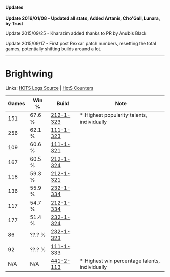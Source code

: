#### Updates
**Update 2016/01/08 - Updated all stats, Added Artanis, Cho'Gall, Lunara, by Trust**

Update 2015/09/25 - Kharazim added thanks to PR by Anubis Black

Update 2015/09/17 - First post Rexxar patch numbers, resetting the total games, potentially shifting builds around a lot.

***

# Brightwing

Links: [HOTS Logs Source](https://www.hotslogs.com/Sitewide/HeroDetails?Hero=Brightwing) | [HotS Counters](http://hotscounters.com/#/hero/Brightwing)

Games  | Win %  | Build     | Note
-----  | -----  | -----     | ----
151    | 67.6 % | [212-1-323](http://www.heroesfire.com/hots/talent-calculator/brightwing#kFJh) | * Highest popularity talents, individually
256    | 62.1 % | [111-1-323](http://www.heroesfire.com/hots/talent-calculator/brightwing#gOkR) | 
109    | 60.6 % | [111-1-321](http://www.heroesfire.com/hots/talent-calculator/brightwing#gOkP) | 
167    | 60.5 % | [212-1-324](http://www.heroesfire.com/hots/talent-calculator/brightwing#kFJi) | 
118    | 59.3 % | [212-1-321](http://www.heroesfire.com/hots/talent-calculator/brightwing#kFJf) | 
136    | 55.9 % | [232-1-334](http://www.heroesfire.com/hots/talent-calculator/brightwing#l08s) | 
117    | 54.7 % | [212-1-334](http://www.heroesfire.com/hots/talent-calculator/brightwing#kFJs) | 
177    | 51.4 % | [232-1-324](http://www.heroesfire.com/hots/talent-calculator/brightwing#l08i) | 
86     | ??.? % | [232-1-323](http://www.heroesfire.com/hots/talent-calculator/brightwing#l08h) | 
92     | ??.? % | [111-1-333](http://www.heroesfire.com/hots/talent-calculator/brightwing#gOkb) | 
N/A    | N/A    | [441-2-113](http://www.heroesfire.com/hots/talent-calculator/brightwing#s-bH) | * Highest win percentage talents, individually
